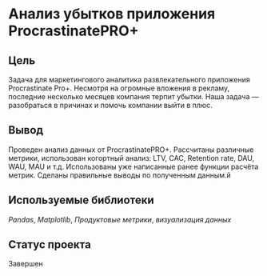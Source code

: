 # Анализ убытков приложения ProcrastinatePRO+

## Цель

Задача для маркетингового аналитика развлекательного приложения Procrastinate Pro+. 
Несмотря на огромные вложения в рекламу, последние несколько месяцев компания терпит убытки.
Наша задача — разобраться в причинах и помочь компании выйти в плюс.

## Вывод

Проведен анализ данных от ProcrastinatePRO+.
Рассчитаны различные метрики, использован когортный анализ:
LTV, CAC, Retention rate, DAU, WAU, MAU и т.д.
Использованы уже написанные ранее функции расчёта метрик. Сделаны правильные выводы по полученным данным.й

## Используемые библиотеки

 *Pandas*, *Matplotlib*, *Продуктовые метрики*, *визуализация данных*

## Статус проекта

Завершен
